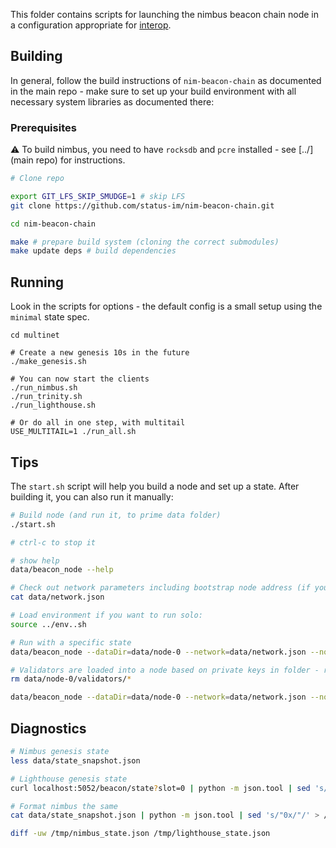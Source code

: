 This folder contains scripts for launching the nimbus beacon chain node in a configuration appropriate for [interop](https://github.com/ethereum/eth2.0-pm/tree/master/interop).

## Building

In general, follow the build instructions of `nim-beacon-chain` as documented in the main repo - make sure to set up your build environment with all necessary system libraries as documented there:

### Prerequisites

:warning: To build nimbus, you need to have `rocksdb` and `pcre` installed - see [../](main repo) for instructions.

```bash
# Clone repo

export GIT_LFS_SKIP_SMUDGE=1 # skip LFS
git clone https://github.com/status-im/nim-beacon-chain.git

cd nim-beacon-chain

make # prepare build system (cloning the correct submodules)
make update deps # build dependencies
```

## Running

Look in the scripts for options - the default config is a small setup using the `minimal` state spec.

```
cd multinet

# Create a new genesis 10s in the future
./make_genesis.sh

# You can now start the clients
./run_nimbus.sh
./run_trinity.sh
./run_lighthouse.sh

# Or do all in one step, with multitail
USE_MULTITAIL=1 ./run_all.sh

```

## Tips

The `start.sh` script will help you build a node and set up a state. After building it, you can also run it manually:

```bash
# Build node (and run it, to prime data folder)
./start.sh

# ctrl-c to stop it

# show help
data/beacon_node --help

# Check out network parameters including bootstrap node address (if you want to run your own)
cat data/network.json

# Load environment if you want to run solo:
source ../env..sh

# Run with a specific state
data/beacon_node --dataDir=data/node-0 --network=data/network.json --nodename=0 --tcpPort=50000 --udpPort=50000 --stateSnapshot=file.ssz

# Validators are loaded into a node based on private keys in folder - remove to start without
rm data/node-0/validators/*

data/beacon_node --dataDir=data/node-0 --network=data/network.json --nodename=0 --tcpPort=50000 --udpPort=50000 --stateSnapshot=file.ssz
```

## Diagnostics

```bash
# Nimbus genesis state
less data/state_snapshot.json

# Lighthouse genesis state
curl localhost:5052/beacon/state?slot=0 | python -m json.tool | sed 's/"0x/"/' > /tmp/lighthouse_state.json

# Format nimbus the same
cat data/state_snapshot.json | python -m json.tool | sed 's/"0x/"/' > /tmp/nimbus_state.json

diff -uw /tmp/nimbus_state.json /tmp/lighthouse_state.json
```
